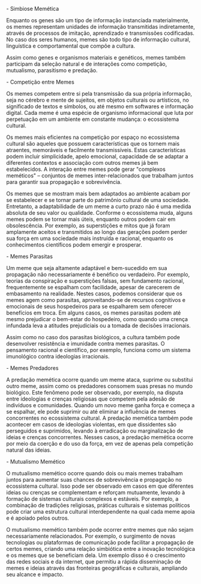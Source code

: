 \- Simbiose Memética

Enquanto os genes são um tipo de informação instanciada materialmente, os memes representam unidades de informação transmitidas indiretamente, através de processos de imitação, aprendizado e transmissões codificadas. No caso dos seres humanos, memes são todo tipo de informação cultural, linguística e comportamental que compõe a cultura.

Assim como genes e organismos materiais e genéticos, memes também participam da seleção natural e de interações como competição, mutualismo, parasitismo e predação.

\- Competição entre Memes

Os memes competem entre si pela transmissão da sua própria informação, seja no cérebro e mente de sujeitos, em objetos culturais ou artísticos, no significado de textos e símbolos, ou até mesmo em softwares e informação digital. Cada meme é uma espécie de organismo informacional que luta por perpetuação em um ambiente em constante mudança: o ecossistema cultural.

Os memes mais eficientes na competição por espaço no ecossistema cultural são aqueles que possuem características que os tornem mais atraentes, memoráveis e facilmente transmissíveis. Estas características podem incluir simplicidade, apelo emocional, capacidade de se adaptar a diferentes contextos e associação com outros memes já bem estabelecidos. A interação entre memes pode gerar "complexos meméticos" – conjuntos de memes inter-relacionados que trabalham juntos para garantir sua propagação e sobrevivência.

Os memes que se mostram mais bem adaptados ao ambiente acabam por se estabelecer e se tornar parte do patrimônio cultural de uma sociedade. Entretanto, a adaptabilidade de um meme a curto prazo não é uma medida absoluta de seu valor ou qualidade. Conforme o ecossistema muda, alguns memes podem se tornar mais úteis, enquanto outros podem cair em obsolescência. Por exemplo, as superstições e mitos que já foram amplamente aceitos e transmitidos ao longo das gerações podem perder sua força em uma sociedade mais instruída e racional, enquanto os conhecimentos científicos podem emergir e prosperar.

\- Memes Parasitas

Um meme que seja altamente adaptável e bem-sucedido em sua propagação não necessariamente é benéfico ou verdadeiro. Por exemplo, teorias da conspiração e superstições falsas, sem fundamento racional, frequentemente se espalham com facilidade, apesar de carecerem de embasamento na realidade. Nestes casos, podemos considerar que os memes agem como parasitas, aproveitando-se de recursos cognitivos e emocionais de seus hospedeiros para se espalharem sem oferecer benefícios em troca. Em alguns casos, os memes parasitas podem até mesmo prejudicar o bem-estar do hospedeiro, como quando uma crença infundada leva a atitudes prejudiciais ou a tomada de decisões irracionais.

Assim como no caso dos parasitas biológicos, a cultura também pode desenvolver resistência e imunidade contra memes parasitas. O pensamento racional e científico, por exemplo, funciona como um sistema imunológico contra ideologias irracionais.

\- Memes Predadores

A predação memética ocorre quando um meme ataca, suprime ou substitui outro meme, assim como os predadores consomem suas presas no mundo biológico. Este fenômeno pode ser observado, por exemplo, na disputa entre ideologias e crenças religiosas que competem pela adesão de indivíduos e comunidades. Quando um novo meme ganha força e começa a se espalhar, ele pode suprimir ou até eliminar a influência de memes concorrentes no ecossistema cultural. A predação memética também pode acontecer em casos de ideologias violentas, em que dissidentes são perseguidos e suprimidos, levando à erradicação ou marginalização de ideias e crenças concorrentes. Nesses casos, a predação memética ocorre por meio da coerção e do uso da força, em vez de apenas pela competição natural das ideias.

\- Mutualismo Memético

O mutualismo memético ocorre quando dois ou mais memes trabalham juntos para aumentar suas chances de sobrevivência e propagação no ecossistema cultural. Isso pode ser observado em casos em que diferentes ideias ou crenças se complementam e reforçam mutuamente, levando à formação de sistemas culturais complexos e estáveis. Por exemplo, a combinação de tradições religiosas, práticas culturais e sistemas políticos pode criar uma estrutura cultural interdependente na qual cada meme apoia e é apoiado pelos outros.

O mutualismo memético também pode ocorrer entre memes que não sejam necessariamente relacionados. Por exemplo, o surgimento de novas tecnologias ou plataformas de comunicação pode facilitar a propagação de certos memes, criando uma relação simbiótica entre a inovação tecnológica e os memes que se beneficiam dela. Um exemplo disso é o crescimento das redes sociais e da internet, que permitiu a rápida disseminação de memes e ideias através das fronteiras geográficas e culturais, ampliando seu alcance e impacto.  
